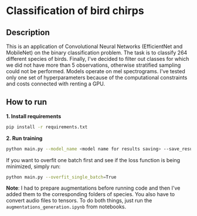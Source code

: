 
# Classification of bird chirps

## Description
This is an application of Convolutional Neural Networks (EfficientNet and MobileNet) on the binary classification problem. The task is to classify 264 different species of birds. Finally, I've decided to filter out classes for which we did not have more than 5 observations, otherwise stratified sampling could not be performed.
Models operate on mel spectrograms. I've tested only one set of hyperparameters because of the computational constraints and costs connected with renting a GPU. 
	
## How to run
**1. Install requirements**
```bash
pip install -r requirements.txt
```

**2. Run training**
```bash
python main.py --model_name <model name for results saving> --save_results <if we want to save csv with metrics> --save_plots <if we want to save plots with results> --train_with_augmentations <if we want to train with data augmentations>
```

If you want to overfit one batch first and see if the loss function is being minimized, simply run:
```bash
python main.py --overfit_single_batch=True
```

**Note**: I had to prepare augmentations before running code and then I've added them to the corresponding folders of species. You also have to convert audio files to tensors. To do both things, just run the `augmentations_generation.ipynb` from notebooks.
